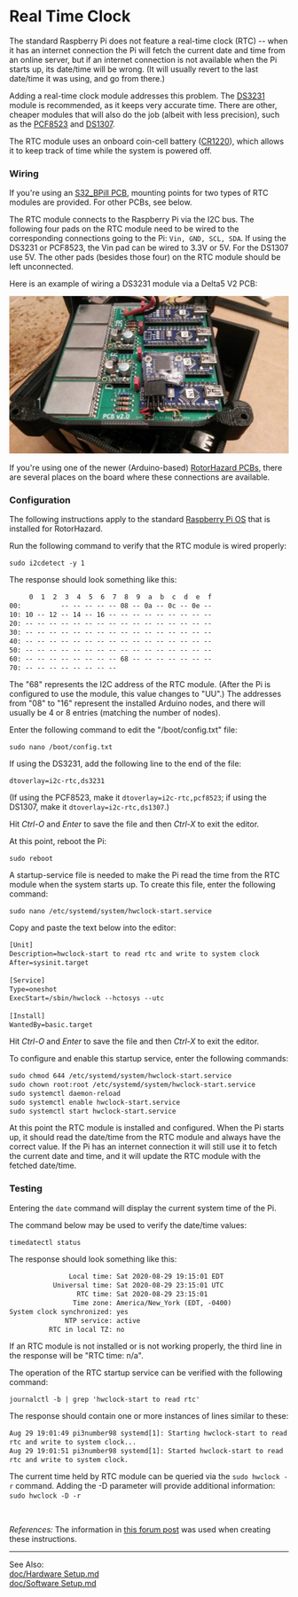 # Real Time Clock

The standard Raspberry Pi does not feature a real-time clock (RTC) -- when it has an internet connection the Pi will fetch the current date and time from an online server, but if an internet connection is not available when the Pi starts up, its date/time will be wrong.  (It will usually revert to the last date/time it was using, and go from there.)

Adding a real-time clock module addresses this problem.  The [DS3231](https://www.adafruit.com/product/3013) module is recommended, as it keeps very accurate time.  There are other, cheaper modules that will also do the job (albeit with less precision), such as the [PCF8523](https://www.adafruit.com/product/3295) and [DS1307](https://www.adafruit.com/product/3296).

The RTC module uses an onboard coin-cell battery ([CR1220](https://www.adafruit.com/product/380)), which allows it to keep track of time while the system is powered off.

### Wiring

If you're using an [S32_BPill PCB](../resources/S32_BPill_PCB/README.md), mounting points for two types of RTC modules are provided. For other PCBs, see below.

The RTC module connects to the Raspberry Pi via the I2C bus.  The following four pads on the RTC module need to be wired to the corresponding connections going to the Pi:  `Vin, GND, SCL, SDA`.  If using the DS3231 or PCF8523, the Vin pad can be wired to 3.3V or 5V.  For the DS1307 use 5V.  The other pads (besides those four) on the RTC module should be left unconnected.

Here is an example of wiring a DS3231 module via a Delta5 V2 PCB:

![DS3231 wiring](img/RH_DS3231_D5PCB.jpg)

If you're using one of the newer (Arduino-based) [RotorHazard PCBs](../resources/PCB/README.md), there are several places on the board where these connections are available.

### Configuration

The following instructions apply to the standard [Raspberry Pi OS](https://www.raspberrypi.org/downloads/raspberry-pi-os) that is installed for RotorHazard.

Run the following command to verify that the RTC module is wired properly:
```
sudo i2cdetect -y 1
```
The response should look something like this:
```
     0  1  2  3  4  5  6  7  8  9  a  b  c  d  e  f
00:          -- -- -- -- -- 08 -- 0a -- 0c -- 0e --
10: 10 -- 12 -- 14 -- 16 -- -- -- -- -- -- -- -- --
20: -- -- -- -- -- -- -- -- -- -- -- -- -- -- -- --
30: -- -- -- -- -- -- -- -- -- -- -- -- -- -- -- --
40: -- -- -- -- -- -- -- -- -- -- -- -- -- -- -- --
50: -- -- -- -- -- -- -- -- -- -- -- -- -- -- -- --
60: -- -- -- -- -- -- -- -- 68 -- -- -- -- -- -- --
70: -- -- -- -- -- -- -- --
```
The "68" represents the I2C address of the RTC module.  (After the Pi is configured to use the module, this value changes to "UU".)  The addresses from "08" to "16" represent the installed Arduino nodes, and there will usually be 4 or 8 entries (matching the number of nodes).

Enter the following command to edit the "/boot/config.txt" file:
```
sudo nano /boot/config.txt
```
If using the DS3231, add the following line to the end of the file:
```
dtoverlay=i2c-rtc,ds3231
```
(If using the PCF8523, make it `dtoverlay=i2c-rtc,pcf8523`; if using the DS1307, make it `dtoverlay=i2c-rtc,ds1307`.)

Hit *Ctrl-O* and *Enter* to save the file and then *Ctrl-X* to exit the editor.

At this point, reboot the Pi:
```
sudo reboot
```
A startup-service file is needed to make the Pi read the time from the RTC module when the system starts up.  To create this file, enter the following command:
```
sudo nano /etc/systemd/system/hwclock-start.service
```
Copy and paste the text below into the editor:
```
[Unit]
Description=hwclock-start to read rtc and write to system clock
After=sysinit.target

[Service]
Type=oneshot
ExecStart=/sbin/hwclock --hctosys --utc

[Install]
WantedBy=basic.target
```
Hit *Ctrl-O* and *Enter* to save the file and then *Ctrl-X* to exit the editor.

To configure and enable this startup service, enter the following commands:
```
sudo chmod 644 /etc/systemd/system/hwclock-start.service
sudo chown root:root /etc/systemd/system/hwclock-start.service
sudo systemctl daemon-reload
sudo systemctl enable hwclock-start.service
sudo systemctl start hwclock-start.service
```
At this point the RTC module is installed and configured.  When the Pi starts up, it should read the date/time from the RTC module and always have the correct value.  If the Pi has an internet connection it will still use it to fetch the current date and time, and it will update the RTC module with the fetched date/time.

### Testing

Entering the `date` command will display the current system time of the Pi.

The command below may be used to verify the date/time values:
```
timedatectl status
```
The response should look something like this:
```
               Local time: Sat 2020-08-29 19:15:01 EDT
           Universal time: Sat 2020-08-29 23:15:01 UTC
                 RTC time: Sat 2020-08-29 23:15:01
                Time zone: America/New_York (EDT, -0400)
System clock synchronized: yes
              NTP service: active
          RTC in local TZ: no
```
If an RTC module is not installed or is not working properly, the third line in the response will be "RTC time: n/a".

The operation of the RTC startup service can be verified with the following command:
```
journalctl -b | grep 'hwclock-start to read rtc'
```
The response should contain one or more instances of lines similar to these:
```
Aug 29 19:01:49 pi3number98 systemd[1]: Starting hwclock-start to read rtc and write to system clock...
Aug 29 19:01:51 pi3number98 systemd[1]: Started hwclock-start to read rtc and write to system clock.
```

The current time held by RTC module can be queried via the `sudo hwclock -r` command.  Adding the -D parameter will provide additional information:  `sudo hwclock -D -r`

<br />

*References:*  The information in [this forum post](https://www.raspberrypi.org/forums/viewtopic.php?t=209700#p1572546) was used when creating these instructions.

-----------------------------

See Also:  
[doc/Hardware Setup.md](Hardware%20Setup.md)  
[doc/Software Setup.md](Software%20Setup.md)  
